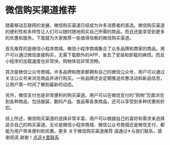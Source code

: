 # 微信购买渠道推荐

随着移动互联网的发展，微信购买渠道已经成为许多消费者的首选。微信购买渠道的便利性和多样性让人们可以随时随地购买自己所需的商品，而且还能享受到更多的优惠和服务。下面就为大家推荐一些值得信赖的微信购买渠道。

首先推荐的是微信小程序商城。微信小程序商城集合了众多品牌和商家的商品，用户可以通过微信直接购买，无需下载额外的APP，省去了安装和卸载的麻烦。而且小程序的加载速度也非常快，购物体验非常流畅。

其次是微信公众号商城。许多品牌和商家都拥有自己的微信公众号，用户可以通过关注公众号来浏览商品并进行购买。一些品牌还会定期推送优惠活动和新品信息，让用户第一时间了解到最新的动态。

另外，微信支付也是非常便利的购买渠道。用户可以在微信支付的“购物”页面浏览到各种商品，包括服装、数码产品、食品等各类商品，还可以享受到多种优惠和折扣。

综上所述，微信购买渠道的选择非常丰富，用户可以根据自己的喜好和需求来选择适合自己的购买渠道。无论是微信小程序商城、微信公众号商城还是微信支付，都能为用户带来便利和优惠。更多 关于微信购买渠道推荐 请通过✈与我们联系，感谢阅读,谢谢！[点这✈里联系](https://w.k02.cc)
